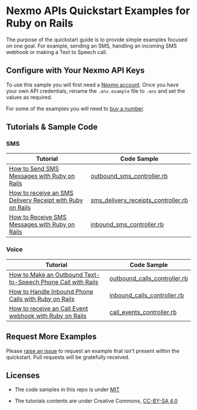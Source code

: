 # Nexmo APIs Quickstart Examples for Ruby on Rails

The purpose of the quickstart guide is to provide simple examples focused on one goal. For example, sending an SMS, handling an incoming SMS webhook or making a Text to Speech call.

## Configure with Your Nexmo API Keys

To use this sample you will first need a [Nexmo account](https://dashboard.nexmo.com/sign-up). Once you have your own API credentials, rename the `.env.example` file to `.env` and set the values as required.

For some of the examples you will need to [buy a number](https://dashboard.nexmo.com/buy-numbers).

## Tutorials & Sample Code

### SMS

Tutorial                                                                                                                                                        | Code Sample
--------------------------------------------------------------------------------------------------------------------------------------------------------------- | ------------------------------------------------------------------------------------------
[How to Send SMS Messages with Ruby on Rails](https://github.com/workbetta/nexmo-rails-quickstart-tutorials/tree/master/sms-send.md)                            | [outbound_sms_controller.rb](app/controllers/outbound_sms_controller.rb)
[How to receive an SMS Delivery Receipt with Ruby on Rails](https://github.com/workbetta/nexmo-rails-quickstart-tutorials/tree/master/sms-delivery-receipts.md) | [sms_delivery_receipts_controller.rb](app/controllers/sms_delivery_receipts_controller.rb)
[How to Receive SMS Messages with Ruby on Rails](https://github.com/workbetta/nexmo-rails-quickstart-tutorials/tree/master/sms-receive.md)                      | [inbound_sms_controller.rb](app/controllers/inbound_sms_controller.rb)

### Voice

Tutorial                                                                                                                                                           | Code Sample
------------------------------------------------------------------------------------------------------------------------------------------------------------------ | ----------------------------------------------------------------------------
[How to Make an Outbound Text-to-Speech Phone Call with Rails](https://github.com/workbetta/nexmo-rails-quickstart-tutorials/tree/master/calls-make-outbound.md)   | [outbound_calls_controller.rb](app/controllers/outbound_calls_controller.rb)
[How to Handle Inbound Phone Calls with Ruby on Rails](https://github.com/workbetta/nexmo-rails-quickstart-tutorials/tree/master/calls-receive-inbound.md)         | [inbound_calls_controller.rb](app/controllers/inbound_calls_controller.rb)
[How to receive an Call Event webhook with Ruby on Rails](https://github.com/workbetta/nexmo-rails-quickstart-tutorials/tree/master/calls-receive-event-update.md) | [call_events_controller.rb](app/controllers/call_events_controller.rb)

## Request More Examples

Please [raise an issue](/../../issues/) to request an example that isn't present within the quickstart. Pull requests will be gratefully received.

## Licenses

- The code samples in this repo is under [MIT](LICENSE)

- The tutorials contents are under Creative Commons, [CC-BY-SA 4.0](https://creativecommons.org/licenses/by-sa/4.0/legalcode)

  ​
